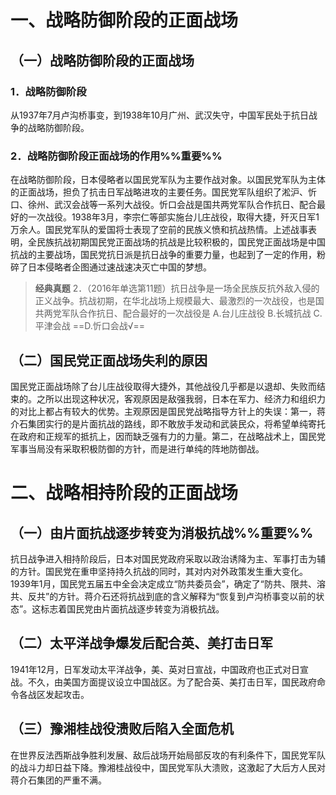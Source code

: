 # 一、战略防御阶段的正面战场
## （一）战略防御阶段的正面战场
### 1．战略防御阶段
从1937年7月卢沟桥事变，到1938年10月广州、武汉失守，中国军民处于抗日战争的战略防御阶段。
### 2．战略防御阶段正面战场的作用%%重要%%
在战略防御阶段，日本侵略者以国民党军队为主要作战对象。以国民党军队为主体的正面战场，担负了抗击日军战略进攻的主要任务。国民党军队组织了淞沪、忻口、徐州、武汉会战等一系列大战役。忻口会战是国共两党军队合作抗日、配合最好的一次战役。1938年3月，李宗仁等部实施台儿庄战役，取得大捷，歼灭日军1万余人。国民党军队的爱国将士表现了空前的民族义愤和抗战热情。上述战事表明，全民族抗战初期国民党正面战场的抗战是比较积极的，国民党正面战场是中国抗战的主要战场，国民党抗日派是抗日战争的重要力量，也起到了一定的作用，粉碎了日本侵略者企图通过速战速决灭亡中国的梦想。

>**经典真题**
2．（2016年单选第11题）抗日战争是一场全民族反抗外敌入侵的正义战争。抗战初期，在华北战场上规模最大、最激烈的一次战役，也是国共两党军队合作抗日、配合最好的一次战役是
A.台儿庄战役
B.长城抗战
C.平津会战
==D.忻口会战√==
## （二）国民党正面战场失利的原因
国民党正面战场除了台儿庄战役取得大捷外，其他战役几乎都是以退却、失败而结束的。之所以出现这种状况，客观原因是敌强我弱，日本在军力、经济力和组织力的对比上都占有较大的优势。主观原因是国民党战略指导方针上的失误：第一，蒋介石集团实行的是片面抗战的路线，即不敢放手发动和武装民众，将希望单纯寄托在政府和正规军的抵抗上，因而缺乏强有力的力量。第二，在战略战术上，国民党军事当局没有采取积极防御的方针，而是进行单纯的阵地防御战。
# 二、战略相持阶段的正面战场
## （一）由片面抗战逐步转变为消极抗战%%重要%%
抗日战争进入相持阶段后，日本对国民党政府采取以政治诱降为主、军事打击为辅的方针。国民党在重申坚持持久抗战的同时，其对内对外政策发生重大变化。1939年1月，国民党五届五中全会决定成立“防共委员会”，确定了“防共、限共、溶共、反共”的方针。蒋介石还将抗战到底的含义解释为“恢复到卢沟桥事变以前的状态”。这标志着国民党由片面抗战逐步转变为消极抗战。
## （二）太平洋战争爆发后配合英、美打击日军
1941年12月，日军发动太平洋战争，美、英对日宣战，中国政府也正式对日宣战。不久，由美国方面提议设立中国战区。为了配合英、美打击日军，国民政府命令各战区发起攻击。
## （三）豫湘桂战役溃败后陷入全面危机
在世界反法西斯战争胜利发展、敌后战场开始局部反攻的有利条件下，国民党军队的战斗力却日益下降。豫湘桂战役中，国民党军队大溃败，这激起了大后方人民对蒋介石集团的严重不满。